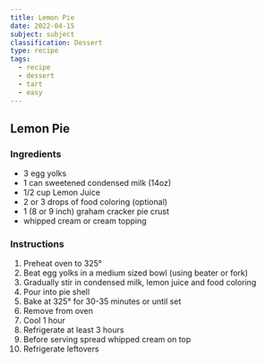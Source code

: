 ```yaml
---
title: Lemon Pie
date: 2022-04-15
subject: subject
classification: Dessert
type: recipe
tags:
  - recipe
  - dessert
  - tart
  - easy
---
```


## Lemon Pie

### Ingredients

- 3 egg yolks
- 1 can sweetened condensed milk (14oz)
- 1/2 cup Lemon Juice
- 2 or 3 drops of food coloring (optional)
- 1 (8 or 9 inch) graham cracker pie crust
- whipped cream or cream topping

### Instructions

1. Preheat oven to 325&deg;
2. Beat egg yolks in a medium sized bowl (using beater or fork)
3. Gradually stir in condensed milk, lemon juice and food coloring
4. Pour into pie shell
5. Bake at 325&deg; for 30-35 minutes or until set
6. Remove from oven
7. Cool 1 hour
8. Refrigerate at least 3 hours
9. Before serving spread whipped cream on top
10. Refrigerate leftovers
